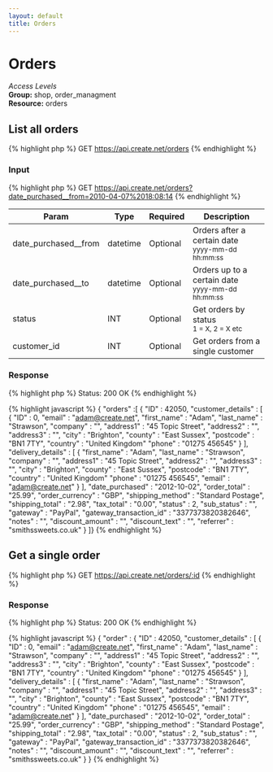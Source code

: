 ```yaml
---
layout: default
title: Orders
---
```


Orders
=============

*Access Levels*    
__Group:__ shop, order_managment     
__Resource:__ orders

List all orders
-------------------

{% highlight php %}
GET 	https://api.create.net/orders
{% endhighlight %}

### Input

{% highlight php %}
GET 	https://api.create.net/orders?date_purchased__from=2010-04-07%2018:08:14
{% endhighlight %}

<table>
	<thead>
		<tr>
			<th>Param</th>
			<th>Type</th>
			<th>Required</th>
			<th>Description</th>
		</tr>
	</thead>
	<tbody>
		<tr>
			<td>date_purchased__from</td>
			<td>datetime</td>
			<td>Optional</td>
			<td>Orders after a certain date <br /><small>yyyy-mm-dd hh:mm:ss</small></td>
		</tr>
		<tr>
			<td>date_purchased__to</td>
			<td>datetime</td>
			<td>Optional</td>
			<td>Orders up to a certain date <br /><small>yyyy-mm-dd hh:mm:ss</small></td>
		</tr>
		<tr>
			<td>status</td>
			<td>INT</td>
			<td>Optional</td>
			<td>Get orders by status <br /><small>1 = X, 2 = X etc</small></td>
		</tr>
		<tr>
			<td>customer_id</td>
			<td>INT</td>
			<td>Optional</td>
			<td>Get orders from a single customer</td>
		</tr>
	</tbody>
</table>

### Response

{% highlight php %}
Status: 200 OK
{% endhighlight %}

{% highlight javascript %}
{ "orders" :[
	{
		"ID" : 42050,
		"customer_details" : [
			{
				"ID" : 0,
				"email" : "adam@create.net",
				"first_name" : "Adam",
				"last_name" : "Strawson",
				"company" : "",
				"address1" : "45 Topic Street",
				"address2" : "",
				"address3" : "",
				"city" : "Brighton",
				"county" : "East Sussex",
				"postcode" : "BN1 7TY",
				"country" : "United Kingdom"
				"phone" : "01275 456545"
			}
		],
		"delivery_details" : [
			{
				"first_name" : "Adam",
				"last_name" : "Strawson",
				"company" : "",
				"address1" : "45 Topic Street",
				"address2" : "",
				"address3" : "",
				"city" : "Brighton",
				"county" : "East Sussex",
				"postcode" : "BN1 7TY",
				"country" : "United Kingdom"
				"phone" : "01275 456545",
				"email" : "adam@create.net"
			}
		],
		"date_purchased" : "2012-10-02",
		"order_total" : "25.99",
		"order_currency" : "GBP",
		"shipping_method" : "Standard Postage",
		"shipping_total" : "2.98",
		"tax_total" : "0.00",
		"status" : 2,
		"sub_status" : "",
		"gateway" : "PayPal",
		"gateway_transaction_id" : "3377373820382646",
		"notes" : "",
		"discount_amount" : "",
		"discount_text" : "",
		"referrer" : "smithssweets.co.uk"
	}
]}
{% endhighlight %}

Get a single order
-------------------------

{% highlight php %}
GET 	https://api.create.net/orders/:id
{% endhighlight %}

### Response

{% highlight php %}
Status: 200 OK
{% endhighlight %}

{% highlight javascript %}
{ "order" :
	{
		"ID" : 42050,
		"customer_details" : [
			{
				"ID" : 0,
				"email" : "adam@create.net",
				"first_name" : "Adam",
				"last_name" : "Strawson",
				"company" : "",
				"address1" : "45 Topic Street",
				"address2" : "",
				"address3" : "",
				"city" : "Brighton",
				"county" : "East Sussex",
				"postcode" : "BN1 7TY",
				"country" : "United Kingdom"
				"phone" : "01275 456545"
			}
		],
		"delivery_details" : [
			{
				"first_name" : "Adam",
				"last_name" : "Strawson",
				"company" : "",
				"address1" : "45 Topic Street",
				"address2" : "",
				"address3" : "",
				"city" : "Brighton",
				"county" : "East Sussex",
				"postcode" : "BN1 7TY",
				"country" : "United Kingdom"
				"phone" : "01275 456545",
				"email" : "adam@create.net"
			}
		],
		"date_purchased" : "2012-10-02",
		"order_total" : "25.99",
		"order_currency" : "GBP",
		"shipping_method" : "Standard Postage",
		"shipping_total" : "2.98",
		"tax_total" : "0.00",
		"status" : 2,
		"sub_status" : "",
		"gateway" : "PayPal",
		"gateway_transaction_id" : "3377373820382646",
		"notes" : "",
		"discount_amount" : "",
		"discount_text" : "",
		"referrer" : "smithssweets.co.uk"
	}
}
{% endhighlight %}
